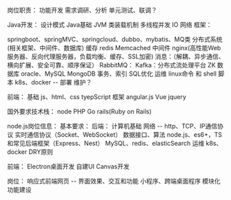 
岗位职责：
功能开发
需求调研、分析
单元测试、联调？



Java开发：
设计模式
Java基础
JVM
类装载机制
多线程并发
IO
网络
框架：

springboot、springMVC、springcloud、dubbo、mybatis、MQ类
分布式系统(相关框架、中间件、数据库)
缓存
redis
Memcached
中间件
nginx(高性能Web服务器、反向代理服务器，负载均衡、缓存、SSL加密)
消息：（解耦、异步通信、横向扩展、安全可靠、顺序保证）
RabbitMQ：
Kafka：分布式流处理平台
ZK
数据库
oracle、MySQL
MongoDB
事务、索引
SQL优化
运维
linux命令 和 shell 脚本
k8s、docker -- 部署 维护？



前端：
基础
js、html、css
tyepScript
框架
angular.js
Vue
jquery






国外要求技术栈：
node
PHP
Go
rails(Ruby on Rails)

node.js岗位信息：
基本要求：
后端：
计算机基础
网络 -- http、TCP、IP通信协议
实时通信协议（Socket、WebSocket）
数据接口、算法
node.js、es6+，TS和常见后端框架（Express、Nest）
MySQL、redis、elasticSearch
运维
k8s、docker
DRY原则

前端：
Electron桌面开发
自建UI
Canvas开发


岗位：
响应式前端网页 -- 界面效果、交互和功能
小程序、跨端桌面程序
模块化功能建设
